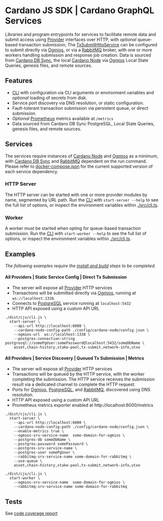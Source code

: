 # Cardano JS SDK | Cardano GraphQL Services
Libraries and program entrypoints for services to facilitate remote data and submit access using 
[Provider] interfaces over HTTP, with _optional_ queue-based transaction submission; The 
[TxSubmitHttpService] can be configured to submit directly via [Ogmios], or via a [RabbitMQ] broker,
with one or more workers handling submission and response job creation. Data is sourced from 
[Cardano DB Sync], the local [Cardano Node] via [Ogmios] Local State Queries, genesis files, and 
remote sources.

## Features
- [CLI] with configuration via CLI arguments or environment variables and _optional_ loading of secrets from disk.
- Service port discovery via DNS resolution, or static configuration.
- Fault-tolerant transaction submission via persistent queue, or direct submission.
- _Optional_ [Prometheus] metrics available at `/metrics`
- Data sourced from Cardano DB Sync PostgreSQL, Local State Queries, genesis files, and remote 
  sources.

## Services

The services require instances of [Cardano Node] and [Ogmios] as a minimum, with 
[Cardano DB Sync] and [RabbitMQ] dependent on the run command. Please refer to
[docker-compose.json](./docker-compose.yml) for the current supported version of each service 
dependency.

### HTTP Server
The HTTP server can be started with one or more provider modules by name, segmented by URL path. 
Run the [CLI] with `start-server --help` to see the full list of options, or inspect the 
environment variables within [./src/cli.ts](./src/cli.ts). 

### Worker
A worker must be started when opting for queue-based transaction submission.
Run the [CLI] with `start-worker --help` to see the full list of options, or inspect the
environment variables within [./src/cli.ts](./src/cli.ts).


## Examples

_The following examples require the [install and build] steps to be completed._

#### All Providers | Static Service Config | Direct Tx Submission

- The server will expose all [Provider] HTTP services
- Transactions will be submitted directly via [Ogmios], running at `ws://localhost:1338`.
- Connects to [PostgreSQL] service running at `localhost:5432`
- HTTP API exposed using a custom API URL

``` console
./dist/cjs/cli.js \
  start-server \
    --api-url http://localhost:6000 \
    --cardano-node-config-path ./config/cardano-node/config.json \
    --ogmios-url  ws://localhost:1338 \
    --postgres-connection-string postgresql://somePgUser:somePassword@localhost:5432/someDbName \
    asset,chain-history,stake-pool,tx-submit,network-info,utxo
```

#### All Providers | Service Discovery | Queued Tx Submission | Metrics

- The server will expose all [Provider] HTTP services
- Transactions will be queued by the HTTP service, with the worker completing the
  submission. The HTTP service receives the submission result via a dedicated channel to
  complete the HTTP request.
- Ports for [Ogmios], [PostgreSQL], and [RabbitMQ], discovered using DNS resolution.
- HTTP API exposed using a custom API URL
- Prometheus metrics exporter enabled at http://localhost:6000/metrics

``` console
./dist/cjs/cli.js \
  start-server \
    --api-url http://localhost:6000 \
    --cardano-node-config-path ./config/cardano-node/config.json \
    --enable-metrics true \
    --ogmios-srv-service-name  some-domain-for-ogmios \
    --postgres-db someDbName \
    --postgres-password somePassword \
    --postgres-srv-service-name \
    --postgres-user somePgUser \
    --rabbitmq-srv-service-name some-domain-for-rabbitmq \
    --use-queue \
    asset,chain-history,stake-pool,tx-submit,network-info,utxo
```
``` console
./dist/cjs/cli.js \
  start-worker \
    --ogmios-srv-service-name  some-domain-for-ogmios \
    --rabbitmq-srv-service-name some-domain-for-rabbitmq
```

## Tests

See [code coverage report]

[Cardano DB Sync]: https://github.com/input-output-hk/cardano-db-sync
[Cardano Node]: https://github.com/input-output-hk/cardano-node
[code coverage report]: https://input-output-hk.github.io/cardano-js-sdk/coverage/cardano-services
[CLI]: ./src/cli.ts
[Ogmios]: https://ogmios.dev/
[install and build]: ../../README.md#install-and-build
[PostgreSQL]: https://www.postgresql.org/
[Prometheus]: https://prometheus.io/
[Provider]: ../core/src/Provider
[RabbitMQ]: https://www.rabbitmq.com/
[TxSubmitHttpService]: ./src/TxSubmit/TxSubmitHttpService.ts
